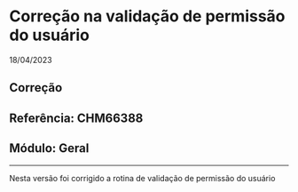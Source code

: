 # Correção na validação de permissão do usuário
18/04/2023
## Correção
## Referência: CHM66388
## Módulo: Geral
***

Nesta versão foi corrigido a rotina de validação de permissão do usuário